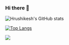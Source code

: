 ### Hi there 👋

<!--
**hrishiakhade/hrishiakhade** is a ✨ _special_ ✨ repository because its `README.md` (this file) appears on your GitHub profile.

Here are some ideas to get you started:

- 🔭 I’m currently working on ...
- 🌱 I’m currently learning ...
- 👯 I’m looking to collaborate on ...
- 🤔 I’m looking for help with ...
- 💬 Ask me about ...
- 📫 How to reach me: ...
- 😄 Pronouns: ...
- ⚡ Fun fact: ...
-->


![Hrushikesh's GitHub stats](https://github-readme-stats.vercel.app/api?username=hrishiakhade&show_icons=true&theme=radical)

[![Top Langs](https://github-readme-stats.vercel.app/api/top-langs/?username=hrishiakhade&hide_progress=true)](https://github.com/anuraghazra/github-readme-stats)

![](https://komarev.com/ghpvc/?username=your-github-username&color=green)
